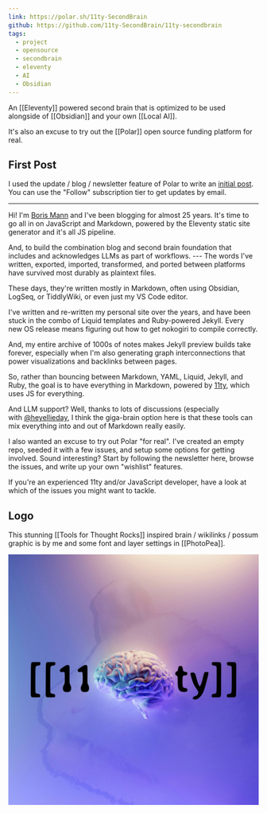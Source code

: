 ```yaml
---
link: https://polar.sh/11ty-SecondBrain
github: https://github.com/11ty-SecondBrain/11ty-secondbrain
tags:
  - project
  - opensource
  - secondbrain
  - eleventy
  - AI
  - Obsidian
---
```

An [[Eleventy]] powered second brain that is optimized to be used alongside of [[Obsidian]] and your own [[Local AI]].

It's also an excuse to try out the [[Polar]] open source funding platform for real.

## First Post

I used the update / blog / newsletter feature of Polar to write an [initial post](https://polar.sh/11ty-SecondBrain/posts/11ty-powered-second-brain). You can use the "Follow" subscription tier to get updates by email.

---

Hi! I'm [Boris Mann](https://bmannconsulting.com/) and I've been blogging for almost 25 years. It's time to go all in on JavaScript and Markdown, powered by the Eleventy static site generator and it's all JS pipeline.

And, to build the combination blog and second brain foundation that includes and acknowledges LLMs as part of workflows. --- The words I've written, exported, imported, transformed, and ported between platforms have survived most durably as plaintext files.

These days, they're written mostly in Markdown, often using Obsidian, LogSeq, or TiddlyWiki, or even just my VS Code editor.

I've written and re-written my personal site over the years, and have been stuck in the combo of Liquid templates and Ruby-powered Jekyll. Every new OS release means figuring out how to get nokogiri to compile correctly.

And, my entire archive of 1000s of notes makes Jekyll preview builds take forever, especially when I'm also generating graph interconnections that power visualizations and backlinks between pages.

So, rather than bouncing between Markdown, YAML, Liquid, Jekyll, and Ruby, the goal is to have everything in Markdown, powered by [11ty](https://www.11ty.dev/), which uses JS for everything.

And LLM support? Well, thanks to lots of discussions (especially with [@heyellieday](https://x.com/heyellieday), I think the giga-brain option here is that these tools can mix everything into and out of Markdown really easily.

I also wanted an excuse to try out Polar "for real". I've created an empty repo, seeded it with a few issues, and setup some options for getting involved. Sound interesting? Start by following the newsletter here, browse the issues, and write up your own "wishlist" features.

If you're an experienced 11ty and/or JavaScript developer, have a look at which of the issues you might want to tackle.

## Logo

This stunning [[Tools for Thought Rocks]] inspired brain / wikilinks / possum graphic is by me and some font and layer settings in [[PhotoPea]].

![](/assets/2024/11ty-possum.jpg)